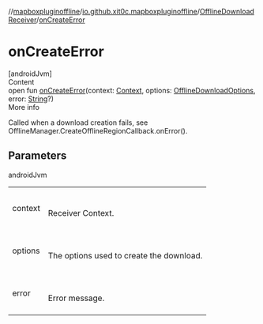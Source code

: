//[mapboxpluginoffline](../../../index.md)/[io.github.xit0c.mapboxpluginoffline](../index.md)/[OfflineDownloadReceiver](index.md)/[onCreateError](on-create-error.md)



# onCreateError  
[androidJvm]  
Content  
open fun [onCreateError](on-create-error.md)(context: [Context](https://developer.android.com/reference/kotlin/android/content/Context.html), options: [OfflineDownloadOptions](../../io.github.xit0c.mapboxpluginoffline.model/-offline-download-options/index.md), error: [String](https://kotlinlang.org/api/latest/jvm/stdlib/kotlin/-string/index.html)?)  
More info  


Called when a download creation fails, see OfflineManager.CreateOfflineRegionCallback.onError().



## Parameters  
  
androidJvm  
  
| | |
|---|---|
| <a name="io.github.xit0c.mapboxpluginoffline/OfflineDownloadReceiver/onCreateError/#android.content.Context#io.github.xit0c.mapboxpluginoffline.model.OfflineDownloadOptions#kotlin.String?/PointingToDeclaration/"></a>context| <a name="io.github.xit0c.mapboxpluginoffline/OfflineDownloadReceiver/onCreateError/#android.content.Context#io.github.xit0c.mapboxpluginoffline.model.OfflineDownloadOptions#kotlin.String?/PointingToDeclaration/"></a><br><br>Receiver Context.<br><br>|
| <a name="io.github.xit0c.mapboxpluginoffline/OfflineDownloadReceiver/onCreateError/#android.content.Context#io.github.xit0c.mapboxpluginoffline.model.OfflineDownloadOptions#kotlin.String?/PointingToDeclaration/"></a>options| <a name="io.github.xit0c.mapboxpluginoffline/OfflineDownloadReceiver/onCreateError/#android.content.Context#io.github.xit0c.mapboxpluginoffline.model.OfflineDownloadOptions#kotlin.String?/PointingToDeclaration/"></a><br><br>The options used to create the download.<br><br>|
| <a name="io.github.xit0c.mapboxpluginoffline/OfflineDownloadReceiver/onCreateError/#android.content.Context#io.github.xit0c.mapboxpluginoffline.model.OfflineDownloadOptions#kotlin.String?/PointingToDeclaration/"></a>error| <a name="io.github.xit0c.mapboxpluginoffline/OfflineDownloadReceiver/onCreateError/#android.content.Context#io.github.xit0c.mapboxpluginoffline.model.OfflineDownloadOptions#kotlin.String?/PointingToDeclaration/"></a><br><br>Error message.<br><br>|
  
  



